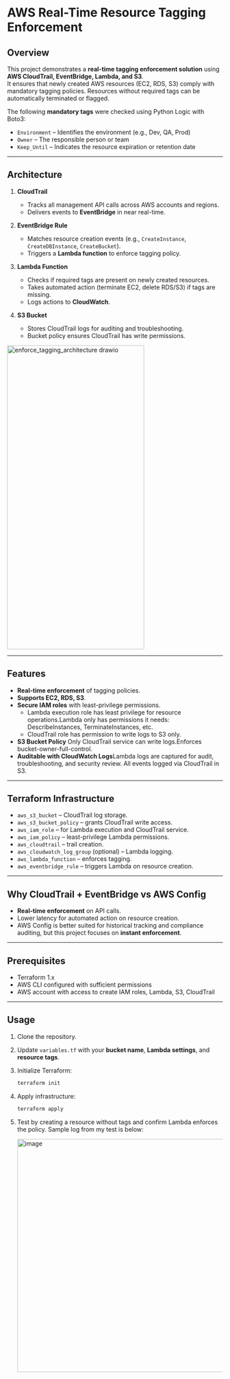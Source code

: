 # AWS Real-Time Resource Tagging Enforcement

## Overview
This project demonstrates a **real-time tagging enforcement solution** using **AWS CloudTrail, EventBridge, Lambda, and S3**.  
It ensures that newly created AWS resources (EC2, RDS, S3) comply with mandatory tagging policies. Resources without required tags can be automatically terminated or flagged.

The following **mandatory tags** were checked using Python Logic with Boto3:

- `Environment` – Identifies the environment (e.g., Dev, QA, Prod)
- `Owner` – The responsible person or team
- `Keep_Until` – Indicates the resource expiration or retention date

---

## Architecture

1. **CloudTrail**  
   - Tracks all management API calls across AWS accounts and regions.
   - Delivers events to **EventBridge** in near real-time.

2. **EventBridge Rule**  
   - Matches resource creation events (e.g., `CreateInstance`, `CreateDBInstance`, `CreateBucket`).
   - Triggers a **Lambda function** to enforce tagging policy.

3. **Lambda Function**  
   - Checks if required tags are present on newly created resources.
   - Takes automated action (terminate EC2, delete RDS/S3) if tags are missing.
   - Logs actions to **CloudWatch**.

4. **S3 Bucket**  
   - Stores CloudTrail logs for auditing and troubleshooting.
   - Bucket policy ensures CloudTrail has write permissions.

<img width="320" height="708" alt="enforce_tagging_architecture drawio" src="https://github.com/user-attachments/assets/35f95713-d8df-4911-965a-5e3e6793ad92" />

---

## Features
- **Real-time enforcement** of tagging policies.
- **Supports EC2, RDS, S3**.
- **Secure IAM roles** with least-privilege permissions.
   - Lambda execution role has least privilege for resource operations.Lambda only has permissions it needs: DescribeInstances, TerminateInstances, etc.
   - CloudTrail role has permission to write logs to S3 only.
- **S3 Bucket Policy** Only CloudTrail service can write logs.Enforces bucket-owner-full-control.
- **Auditable with CloudWatch Logs**Lambda logs are captured for audit, troubleshooting, and security review. All events logged via CloudTrail in S3.

---

## Terraform Infrastructure
- `aws_s3_bucket` – CloudTrail log storage.
- `aws_s3_bucket_policy` – grants CloudTrail write access.
- `aws_iam_role` – for Lambda execution and CloudTrail service.
- `aws_iam_policy` – least-privilege Lambda permissions.
- `aws_cloudtrail` – trail creation.
- `aws_cloudwatch_log_group` (optional) – Lambda logging.
- `aws_lambda_function` – enforces tagging.
- `aws_eventbridge_rule` – triggers Lambda on resource creation.

---

## Why CloudTrail + EventBridge vs AWS Config
- **Real-time enforcement** on API calls.
- Lower latency for automated action on resource creation.
- AWS Config is better suited for historical tracking and compliance auditing, but this project focuses on **instant enforcement**.

---

## Prerequisites
- Terraform 1.x
- AWS CLI configured with sufficient permissions
- AWS account with access to create IAM roles, Lambda, S3, CloudTrail

---

## Usage
1. Clone the repository.
2. Update `variables.tf` with your **bucket name**, **Lambda settings**, and **resource tags**.
3. Initialize Terraform:
   ```bash
   terraform init
   ```
4. Apply infrastructure:
   ```bash
   terraform apply
   ```
5. Test by creating a resource without tags and confirm Lambda enforces the policy. Sample log from my test is below:

   <img width="1514" height="543" alt="image" src="https://github.com/user-attachments/assets/1f2a4ea4-698c-440c-b14a-51ddde72869f" />
